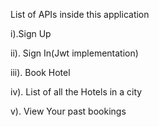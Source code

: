 List of APIs inside this application 

i).Sign Up

ii). Sign In(Jwt implementation) 

iii). Book Hotel

iv). List of all the Hotels in a city

v). View Your past bookings
